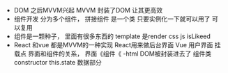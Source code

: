 - DOM 之后MVVM兴起
MVVM 封装了DOM 让其更高效
- 组件开发
  分为多个组件， 拼接组件
  是一个类
  只要实例化一下就可以用了 可以复用
- 组件是一颗种子， 里面有很多东西的
  template  是render
  css 
  js isLikeed
- React 和vue 都是MVVM的一种实现
  React用来做后台界面 Vue 用户界面
  挂载点 界面和组件的关系， 界面《组件《 -html DOM被封装进去了 组件类
  constructor this.state 数据部分